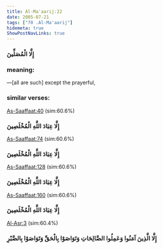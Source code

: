 ```yaml
---
title: Al-Ma'aarij:22
date: 2005-07-21
tags: ["70 .Al-Ma'aarij"]
hidemeta: true 
ShowPostNavLinks: true 
---
```

### إِلَّا الْمُصَلِّينَ
### meaning: 
—[all are such] except the prayerful,
### similar verses: 

[As-Saaffaat:40](/37/40) (sim:60.6%)

### إِلَّا عِبَادَ اللَّهِ الْمُخْلَصِينَ

[As-Saaffaat:74](/37/74) (sim:60.6%)

### إِلَّا عِبَادَ اللَّهِ الْمُخْلَصِينَ

[As-Saaffaat:128](/37/128) (sim:60.6%)

### إِلَّا عِبَادَ اللَّهِ الْمُخْلَصِينَ

[As-Saaffaat:160](/37/160) (sim:60.6%)

### إِلَّا عِبَادَ اللَّهِ الْمُخْلَصِينَ

[Al-Asr:3](/103/3) (sim:60.4%)

### إِلَّا الَّذِينَ آمَنُوا وَعَمِلُوا الصَّالِحَاتِ وَتَوَاصَوْا بِالْحَقِّ وَتَوَاصَوْا بِالصَّبْرِ
